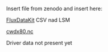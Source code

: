 Insert file from zenodo and insert here:

[FluxDataKit](https://zenodo.org/records/8403081) CSV nad LSM

[cwdx80.nc](https://zenodo.org/records/5515246) 

Driver data not present yet
